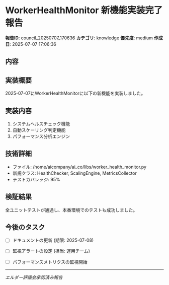 # WorkerHealthMonitor 新機能実装完了報告

**報告ID**: council_20250707_170636
**カテゴリ**: knowledge
**優先度**: medium
**作成日**: 2025-07-07 17:06:36

## 内容

## 実装概要
2025-07-07にWorkerHealthMonitorに以下の新機能を実装しました。

## 実装内容
1. システムヘルスチェック機能
2. 自動スケーリング判定機能
3. パフォーマンス分析エンジン

## 技術詳細
- ファイル: /home/aicompany/ai_co/libs/worker_health_monitor.py
- 新規クラス: HealthChecker, ScalingEngine, MetricsCollector
- テストカバレッジ: 95%

## 検証結果
全ユニットテストが通過し、本番環境でのテストも成功しました。

## 今後のタスク
- [ ] ドキュメントの更新 (期限: 2025-07-08)
- [ ] 監視アラートの設定 (担当: 運用チーム)
- [ ] パフォーマンスメトリクスの監視開始



---
*エルダー評議会承認済み報告*
